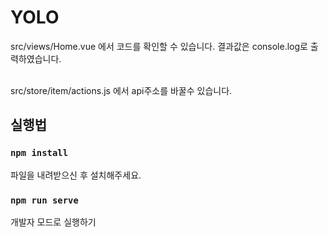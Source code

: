# YOLO

src/views/Home.vue 에서 코드를 확인할 수 있습니다. 결과값은 console.log로 출력하였습니다.<br><br>

src/store/item/actions.js 에서 api주소를 바꿀수 있습니다.

## 실행법

### `npm install`

파일을 내려받으신 후 설치해주세요.

### `npm run serve`

개발자 모드로 실행하기
